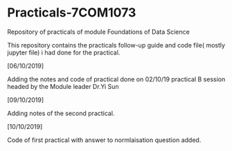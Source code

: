 # Practicals-7COM1073
Repository of practicals of module Foundations of Data Science

This repository contains the practicals follow-up guide and code file( mostly jupyter file) i had done for the practical.  

[06/10/2019]

Adding the notes and code of practical done on 02/10/19 practical B session headed by the Module leader Dr.Yi Sun

[09/10/2019]

Adding notes of the second practical.

[10/10/2019]

Code of first practical with answer to normlaisation question added.
